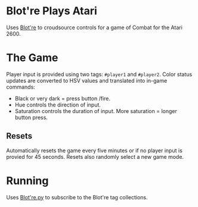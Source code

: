# Blot're Plays Atari 

Uses [Blot're][blotre] to croudsource controls for a game of Combat for the Atari 2600. 

# The Game
Player input is provided using two tags: `#player1` and `#player2`. Color status updates are converted to HSV values and translated into in-game commands:

* Black or very dark = press button /fire.
* Hue controls the direction of input.
* Saturation controls the duration of input. More saturation = longer button press.

## Resets
Automatically resets the game every five minutes or if no player input is provied for 45 seconds. Resets also randomly select a new game mode.


# Running 
Uses [Blot're.py][blotre-py] to subscribe to the Blot're tag collections.


[blotre]: https://blot.re
[blotre-py]: https://github.com/mattbierner/blotre-py

